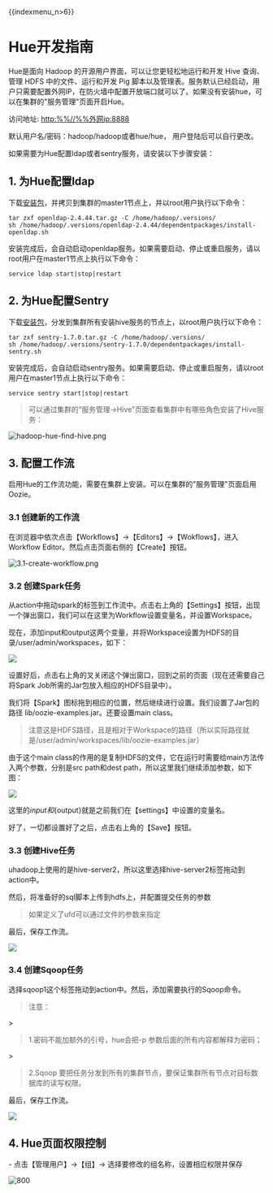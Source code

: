 {{indexmenu_n>6}}

# Hue开发指南

Hue是面向 Hadoop 的开源用户界面，可以让您更轻松地运行和开发 Hive 查询、管理 HDFS 中的文件、运行和开发 Pig
脚本以及管理表。服务默认已经启动，用户只需要配置外网IP，在防火墙中配置开放端口就可以了。如果没有安装hue，可以在集群的"服务管理"页面开启Hue。

访问地址: <http:%%//%%外网ip:8888>

默认用户名/密码：hadoop/hadoop或者hue/hue， 用户登陆后可以自行更改。

如果需要为Hue配置ldap或者sentry服务，请安装以下步骤安装：

## 1\. 为Hue配置ldap

下载[安装包](http://uhadoop-new.ufile.ucloud.com.cn/hue/openldap-2.4.44.tar.gz)，并拷贝到集群的master1节点上，并以root用户执行以下命令：

```
tar zxf openldap-2.4.44.tar.gz -C /home/hadoop/.versions/
sh /home/hadoop/.versions/openldap-2.4.44/dependentpackages/install-openldap.sh
```

安装完成后，会自动启动openldap服务。如果需要启动、停止或重启服务，请以root用户在master1节点上执行以下命令：

```
service ldap start|stop|restart
```

## 2\. 为Hue配置Sentry

下载[安装包](http://uhadoop-new.ufile.ucloud.com.cn/hue/sentry-1.7.0.tar.gz)，分发到集群所有安装hive服务的节点上，以root用户执行以下命令：

```
tar zxf sentry-1.7.0.tar.gz -C /home/hadoop/.versions/
sh /home/hadoop/.versions/sentry-1.7.0/dependentpackages/install-sentry.sh
```

安装完成后，会自动启动sentry服务。如果需要启动、停止或重启服务，请以root用户在master1节点上执行以下命令：

```
service sentry start|stop|restart
```

> 可以通过集群的“服务管理-\>Hive”页面查看集群中有哪些角色安装了Hive服务：

![hadoop-hue-find-hive.png](/images/developer/hadoop-hue-find-hive.png)

## 3\. 配置工作流

启用Hue的工作流功能，需要在集群上安装。可以在集群的"服务管理"页面启用Oozie。

### 3.1 创建新的工作流

在浏览器中依次点击【Workflows】-\>【Editors】-\>【Wokflows】，进入Workflow
Editor。然后点击页面右侧的【Create】按钮。

![3.1-create-workflow.png](/images/developer/3.1-create-workflow.png)

### 3.2 创建Spark任务

从action中拖动spark的标签到工作流中。点击右上角的【Settings】按钮，出现一个弹出窗口，我们可以在这里为Workflow设置变量名，并设置Workspace。

现在，添加input和output这两个变量，并将Workspace设置为HDFS的目录/user/admin/workspaces，如下：

![](/images/developer/3.2-spark.png)

设置好后，点击右上角的叉关闭这个弹出窗口，回到之前的页面（现在还需要自己将Spark Job所需的Jar包放入相应的HDFS目录中）。

我们将【Spark】图标拖到相应的位置，然后继续进行设置。我们设置了Jar包的路径
lib/oozie-examples.jar。还要设置main class。

> 注意这是HDFS路径，且是相对于Workspace的路径（所以实际路径就是/user/admin/workspaces/lib/oozie-examples.jar）

由于这个main class的作用的是复制HDFS的文件，它在运行时需要给main方法传入两个参数，分别是src path和dest
path，所以这里我们继续添加参数，如下图：

![](/images/developer/3.2-spark-2.png)

这里的${input}和${output}就是之前我们在【settings】中设置的变量名。

好了，一切都设置好了之后，点击右上角的【Save】按钮。

### 3.3 创建Hive任务

uhadoop上使用的是hive-server2，所以这里选择hive-server2标签拖动到action中。

然后，将准备好的sql脚本上传到hdfs上，并配置提交任务的参数

> 如果定义了ufd可以通过文件的参数来指定

最后，保存工作流。

![](/images/developer/3.3-hive1.png)

### 3.4 创建Sqoop任务

选择sqoop1这个标签拖动到action中。然后，添加需要执行的Sqoop命令。

> 注意：

\>

> 1.密码不能加额外的引号，hue会把-p 参数后面的所有内容都解释为密码；

\>

> 2.Sqoop 要把任务分发到所有的集群节点，要保证集群所有节点对目标数据库的读写权限。

最后，保存工作流。

![](/images/developer/3.4-sqoop.png)

## 4\. Hue页面权限控制

\- 点击【管理用户】-\>【组】-\> 选择要修改的组名称，设置相应权限并保存

![800](/images/developer/hadoop-hue-permissions.jpg)
